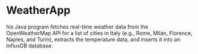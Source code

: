 # WeatherApp
his Java program fetches real-time weather data from the OpenWeatherMap API for a list of cities in Italy (e.g., Rome, Milan, Florence, Naples, and Turin), extracts the temperature data, and inserts it into an InfluxDB database.
